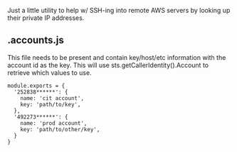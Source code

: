 Just a little utility to help w/ SSH-ing into remote AWS servers by looking up their private IP addresses.

## .accounts.js

This file needs to be present and contain key/host/etc information with the account id as the key. This will use sts.getCallerIdentity().Account to retrieve which values to use.

```
module.exports = {
  '252838******': {
    name: 'cit account',
    key: 'path/to/key',
  },
  '492273******': {
    name: 'prod account',
    key: 'path/to/other/key',
  }
}
```


